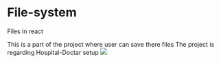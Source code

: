 # File-system
Files in react

This is a part of the project where user can save there files 
The project is regarding Hospital-Doctar setup
<img src="File-system/frontend/src/Component/IndividualFile/delete.png"/>
